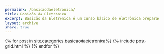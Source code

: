 ```yaml
---
permalink: /basicaodaeletronica/
title: Basicão da Eletronica
excerpt: Basicão da Eletronica é um curso básico de eletrônica preparado especialmente para quem vai trabalhar com microcontroladores, ensinando conceitos básicos como uso de resistores, capacitores, diodos, leds e transitores, além de transformadores, de forma simples e didatíca.
layout: archive
share: true 
---
```

<div class="tiles">
{% for post in site.categories.basicaodaeletronica%}
   {% include post-grid.html %}
{% endfor %}
</div><!-- /.tiles -->
